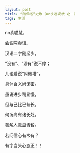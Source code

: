```yaml
---
layout: post
title: “阿佩塔”之歌（nn步进现状 之一）
tags: 生活
---
```


nn真聪慧，

会说两套语。

汉语二字刚起步，

“没有”、“没有”说不停；

儿语爱说“阿佩塔”，

具体含义尚保密。

虽说进步稍显慢，

但与己比已有长。

何况尚有诸长处，

善解人意显情智。

若问信心有木有？

有字当头心态正！！
